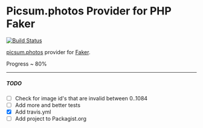 Picsum.photos Provider for PHP Faker
===========================================

[![Build Status](https://travis-ci.org/bluemmb/Faker-PicsumPhotos.svg?branch=master)](https://travis-ci.org/bluemmb/Faker-PicsumPhotos)

[picsum.photos](http://picsum.photos/) provider for [Faker](https://github.com/fzaninotto/Faker).

Progress ~ 80%
 
---
 
##### TODO

- [ ] Check for image id's that are invalid between 0..1084
- [ ] Add more and better tests
- [x] Add travis.yml
- [ ] Add project to Packagist.org
